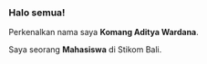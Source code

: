 ### Halo semua!

Perkenalkan nama saya **Komang Aditya Wardana**.

Saya seorang **Mahasiswa** di Stikom Bali.


